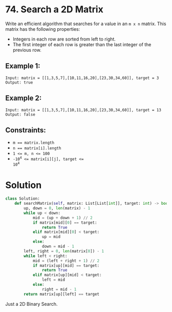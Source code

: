 # 74. Search a 2D Matrix

Write an efficient algorithm that searches for a value in an `m x n` matrix. This matrix has the following properties:
- Integers in each row are sorted from left to right.
- The first integer of each row is greater than the last integer of the previous row.

## Example 1:
```
Input: matrix = [[1,3,5,7],[10,11,16,20],[23,30,34,60]], target = 3
Output: true
```

## Example 2:
```
Input: matrix = [[1,3,5,7],[10,11,16,20],[23,30,34,60]], target = 13
Output: false
```

## Constraints:
- `m == matrix.length`
- `n == matrix[i].length`
- `1 <= m, n <= 100`
- <code>-10<sup>4</sup> <= matrix[i][j], target <= 10<sup>4</sup></code>

# Solution
```python
class Solution:
    def searchMatrix(self, matrix: List[List[int]], target: int) -> bool:
        up, down = 0, len(matrix) - 1
        while up < down:
            mid = (up + down + 1) // 2
            if matrix[mid][0] == target:
                return True
            elif matrix[mid][0] < target:
                up = mid
            else:
                down = mid - 1
        left, right = 0, len(matrix[0]) - 1
        while left < right:
            mid = (left + right + 1) // 2
            if matrix[up][mid] == target:
                return True
            elif matrix[up][mid] < target:
                left = mid
            else:
                right = mid - 1
        return matrix[up][left] == target
```
Just a 2D Binary Search.
